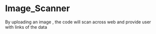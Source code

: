 # Image_Scanner
By uploading an image , the code will scan across web and provide user with links of the data 
